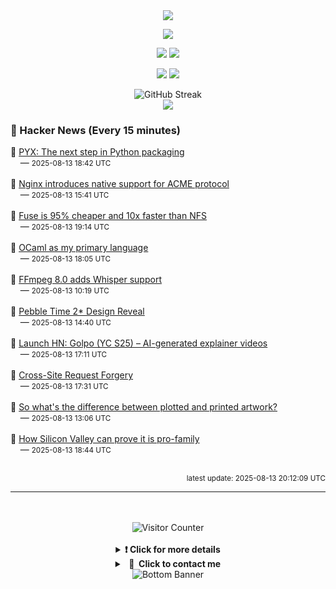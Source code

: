 <div align="center">
  <img src="https://readme-typing-svg.herokuapp.com?font=Fira+Code&weight=600&size=19&duration=3000&pause=1000&color=F7931A&center=true&vCenter=true&width=600&lines=%F0%9F%91%8B+Hi+%2C++I'm+(+Esmaeil+Asadi+%3C%3D%3E+%D8%A7%D8%B3%D9%80%D9%85%D9%80%D8%A7%D8%B9%D9%80%DB%8C%D9%80%D9%84+%D8%A7%D8%B3%D9%80%D8%AF%DB%8C+)"/>
</div>

<p align="center">
  <img src="http://github-profile-summary-cards.vercel.app/api/cards/profile-details?username=Null-Err0r&theme=gruvbox" />
</p>
<p align="center">
  <img src="http://github-profile-summary-cards.vercel.app/api/cards/repos-per-language?username=Null-Err0r&theme=gruvbox" />
  <img src="http://github-profile-summary-cards.vercel.app/api/cards/most-commit-language?username=Null-Err0r&theme=gruvbox" />
</p>
<p align="center">
  <img src="http://github-profile-summary-cards.vercel.app/api/cards/stats?username=Null-Err0r&theme=gruvbox" />
  <img src="http://github-profile-summary-cards.vercel.app/api/cards/productive-time?username=Null-Err0r&theme=gruvbox&utcOffset=8" />
</p>
<div align="center">
  <img src="https://streak-stats.demolab.com/?user=null-err0r&theme=gruvbox" alt="GitHub Streak" />
</div>
<div align="center">
  <img src="https://github-profile-trophy.vercel.app/?username=Null-Err0r&theme=gruvbox&no-frame=true&margin-w=15&margin-h=15&row=2&column=4" />
</div>


### 📰 Hacker News (Every 15 minutes)

<!-- HACKER_NEWS_START -->
🔹 <a href='https://astral.sh/pyx' target='_blank' rel='noopener noreferrer'>PYX: The next step in Python packaging</a><br>&nbsp;&nbsp;&nbsp;&nbsp;— <small>2025-08-13 18:42 UTC</small><br><br>
🔹 <a href='https://blog.nginx.org/blog/native-support-for-acme-protocol' target='_blank' rel='noopener noreferrer'>Nginx introduces native support for ACME protocol</a><br>&nbsp;&nbsp;&nbsp;&nbsp;— <small>2025-08-13 15:41 UTC</small><br><br>
🔹 <a href='https://nilesh-agarwal.com/storage-in-cloud-for-llms-2/' target='_blank' rel='noopener noreferrer'>Fuse is 95% cheaper and 10x faster than NFS</a><br>&nbsp;&nbsp;&nbsp;&nbsp;— <small>2025-08-13 19:14 UTC</small><br><br>
🔹 <a href='https://xvw.lol/en/articles/why-ocaml.html' target='_blank' rel='noopener noreferrer'>OCaml as my primary language</a><br>&nbsp;&nbsp;&nbsp;&nbsp;— <small>2025-08-13 18:05 UTC</small><br><br>
🔹 <a href='https://code.ffmpeg.org/FFmpeg/FFmpeg/commit/13ce36fef98a3f4e6d8360c24d6b8434cbb8869b' target='_blank' rel='noopener noreferrer'>FFmpeg 8.0 adds Whisper support</a><br>&nbsp;&nbsp;&nbsp;&nbsp;— <small>2025-08-13 10:19 UTC</small><br><br>
🔹 <a href='https://ericmigi.com/blog/pebble-time-2-design-reveal/' target='_blank' rel='noopener noreferrer'>Pebble Time 2* Design Reveal</a><br>&nbsp;&nbsp;&nbsp;&nbsp;— <small>2025-08-13 14:40 UTC</small><br><br>
🔹 <a href='https://video.golpoai.com/' target='_blank' rel='noopener noreferrer'>Launch HN: Golpo (YC S25) – AI-generated explainer videos</a><br>&nbsp;&nbsp;&nbsp;&nbsp;— <small>2025-08-13 17:11 UTC</small><br><br>
🔹 <a href='https://words.filippo.io/csrf/' target='_blank' rel='noopener noreferrer'>Cross-Site Request Forgery</a><br>&nbsp;&nbsp;&nbsp;&nbsp;— <small>2025-08-13 17:31 UTC</small><br><br>
🔹 <a href='https://lostpixels.io/writings/the-difference-between-plotted-and-printed-artwork' target='_blank' rel='noopener noreferrer'>So what's the difference between plotted and printed artwork?</a><br>&nbsp;&nbsp;&nbsp;&nbsp;— <small>2025-08-13 13:06 UTC</small><br><br>
🔹 <a href='https://www.thenewatlantis.com/publications/how-silicon-valley-can-prove-it-is-pro-family' target='_blank' rel='noopener noreferrer'>How Silicon Valley can prove it is pro-family</a><br>&nbsp;&nbsp;&nbsp;&nbsp;— <small>2025-08-13 18:44 UTC</small><br><br>
<!-- HACKER_NEWS_END -->

<p align="right"><small>latest update: 
<!-- HACKER_NEWS_LAST_UPDATED -->2025-08-13 20:12:09 UTC<!-- /HACKER_NEWS_LAST_UPDATED -->
</small></p>

<hr>

<div align="center">
  <br> </br>
  <img src="https://ghvc.kabelkultur.se/?username=null-err0r&abbreviated=true&color=ff5500&label=%E2%81%AE%20%E2%81%AE%E2%81%AE%20%E2%81%AE%E2%81%AE%20%20%F0%9F%91%80%20%E2%81%AE%20%E2%81%AE%E2%81%AE%20%E2%81%AE%E2%81%AEVisitor%E2%81%AE%20%E2%81%AE%E2%81%AE%20%E2%81%AE%E2%81%AE%20%F0%9F%91%80%E2%81%AE%20%E2%81%AE%E2%81%AE%20%E2%81%AE%E2%81%AE%E2%81%AE%20%E2%81%AE%E2%81%AE%20%E2%81%AE%E2%81%AE⁮⁮" alt="Visitor Counter" />
  <br> </br>
</div>
<details align="center">
<summary> <b> ❗️ Click for more details</b> </summary>
<br>
<div align="center">
  <a href="https://next.ossinsight.io/widgets/official/analyze-user-contribution-time-distribution?user_id=19436819&period=all_times" target="_blank" style="display: block;">
    <picture>
      <source media="(prefers-color-scheme: dark)" srcset="https://next.ossinsight.io/widgets/official/analyze-user-contribution-time-distribution/thumbnail.png?user_id=19436819&period=all_times&image_size=auto&color_scheme=dark" width="700" height="auto">
      <img alt="Contribution Time Distribution" src="https://next.ossinsight.io/widgets/official/analyze-user-contribution-time-distribution/thumbnail.png?user_id=19436819&period=all_times&image_size=auto&color_scheme=dark" width="700" height="auto">
    </picture>
  </a>
</div>
<div align="center">
  <a href="https://next.ossinsight.io/widgets/official/compose-user-dashboard-stats?user_id=19436819" target="_blank" style="display: block;">
    <picture>
      <source media="(prefers-color-scheme: dark)" srcset="https://next.ossinsight.io/widgets/official/compose-user-dashboard-stats/thumbnail.png?user_id=19436819&image_size=auto&color_scheme=dark" width="700" height="auto">
      <img alt="Dashboard Stats" src="https://next.ossinsight.io/widgets/official/compose-user-dashboard-stats/thumbnail.png?user_id=19436819&image_size=auto&color_scheme=dark" width="700" height="auto">
    </picture>
  </a>
</div>
<div align="center">
  <a href="https://next.ossinsight.io/widgets/official/compose-org-activity-map?activity=stars&role=stars&owner_id=19436819&period=past_12_months" target="_blank" style="display: block;">
    <picture>
      <source media="(prefers-color-scheme: dark)" srcset="https://next.ossinsight.io/widgets/official/compose-org-activity-map/thumbnail.png?activity=stars&role=stars&owner_id=19436819&period=past_12_months&image_size=4x7&color_scheme=dark" width="700" height="auto">
      <img alt="Geographical Distribution" src="https://next.ossinsight.io/widgets/official/compose-org-activity-map/thumbnail.png?activity=stars&role=stars&owner_id=19436819&period=past_12_months&image_size=4x7&color_scheme=dark" width="700" height="auto">
    </picture>
  </a>
</div>
<div align="center">
  <img src="https://github-readme-activity-graph.vercel.app/graph?username=Null-Err0r&theme=gruvbox" alt="Activity Graph" />
</div>
<br>
</details>
<details align="center">
<summary> <b>  💬  Click to contact me</b> </summary>
<br>
<div align="center">
  <br><br>
  <a href="https://t.me/NullErr0r" target="_blank">
    <img src="https://img.shields.io/badge/Telegram-black?style=for-the-badge&logo=Telegram" alt="Telegram" />
  </a>
</div>
<br>
</details>
<div align="center">
  <img src="https://raw.githubusercontent.com/Trilokia/Trilokia/379277808c61ef204768a61bbc5d25bc7798ccf1/bottom_header.svg" alt="Bottom Banner" />
</div>
